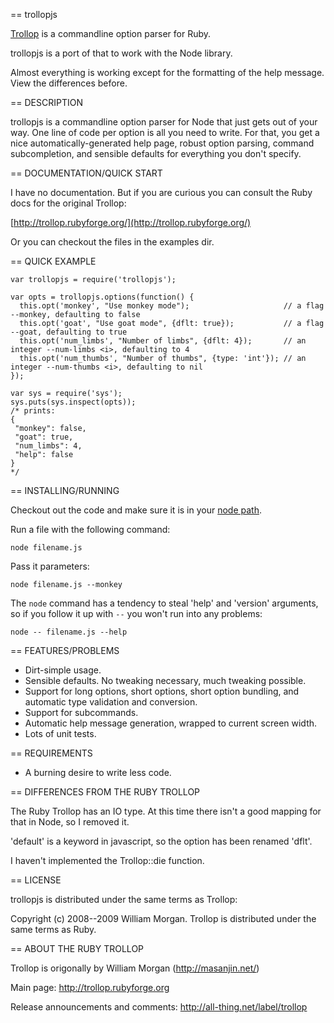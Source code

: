 == trollopjs

[Trollop](http://trollop.rubyforge.org) is a commandline option parser for Ruby.

trollopjs is a port of that to work with the Node library.

Almost everything is working except for the formatting of the help message.
View the differences before.

== DESCRIPTION

trollopjs is a commandline option parser for Node that just gets out of your
way. One line of code per option is all you need to write. For that, you get a
nice automatically-generated help page, robust option parsing, command
subcompletion, and sensible defaults for everything you don't specify.

== DOCUMENTATION/QUICK START

I have no documentation.  But if you are curious you can consult the Ruby docs
for the original Trollop:

[http://trollop.rubyforge.org/](http://trollop.rubyforge.org/)

Or you can checkout the files in the examples dir.

== QUICK EXAMPLE

    var trollopjs = require('trollopjs');

    var opts = trollopjs.options(function() {
      this.opt('monkey', "Use monkey mode");                     // a flag --monkey, defaulting to false
      this.opt('goat', "Use goat mode", {dflt: true});           // a flag --goat, defaulting to true
      this.opt('num_limbs', "Number of limbs", {dflt: 4});       // an integer --num-limbs <i>, defaulting to 4
      this.opt('num_thumbs', "Number of thumbs", {type: 'int'}); // an integer --num-thumbs <i>, defaulting to nil
    });

    var sys = require('sys');
    sys.puts(sys.inspect(opts));
    /* prints:
    {
     "monkey": false,
     "goat": true,
     "num_limbs": 4,
     "help": false
    }
    */

== INSTALLING/RUNNING

Checkout out the code and make sure it is in your [node path](http://nodejs.org/api.html#_modules).

Run a file with the following command:

    node filename.js

Pass it parameters:

    node filename.js --monkey

The `node` command has a tendency to steal 'help' and 'version' arguments, so if you 
follow it up with `--` you won't run into any problems:

    node -- filename.js --help

== FEATURES/PROBLEMS

- Dirt-simple usage.
- Sensible defaults. No tweaking necessary, much tweaking possible.
- Support for long options, short options, short option bundling, and
  automatic type validation and conversion.
- Support for subcommands.
- Automatic help message generation, wrapped to current screen width.
- Lots of unit tests.

== REQUIREMENTS

* A burning desire to write less code.

== DIFFERENCES FROM THE RUBY TROLLOP

The Ruby Trollop has an IO type.   At this time there isn't a good mapping for that
in Node, so I removed it.

'default' is a keyword in javascript, so the option has been renamed 'dflt'.

I haven't implemented the Trollop::die function.

== LICENSE

trollopjs is distributed under the same terms as Trollop:

Copyright (c) 2008--2009 William Morgan. Trollop is distributed under the same
terms as Ruby.

== ABOUT THE RUBY TROLLOP

Trollop is origonally by William Morgan (http://masanjin.net/)

Main page: http://trollop.rubyforge.org

Release announcements and comments: http://all-thing.net/label/trollop

